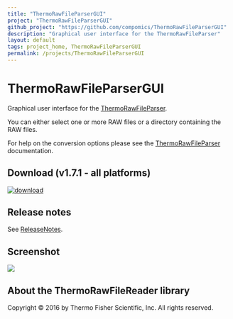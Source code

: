 ```yaml
---
title: "ThermoRawFileParserGUI"
project: "ThermoRawFileParserGUI"
github_project: "https://github.com/compomics/ThermoRawFileParserGUI"
description: "Graphical user interface for the ThermoRawFileParser"
layout: default
tags: project_home, ThermoRawFileParserGUI
permalink: /projects/ThermoRawFileParserGUI
---
```


# ThermoRawFileParserGUI
Graphical user interface for the [ThermoRawFileParser](/projects/ThermoRawFileParser).

You can either select one or more RAW files or a directory containing the RAW files.

For help on the conversion options please see the [ThermoRawFileParser](/projects/ThermoRawFileParser) documentation.

## Download (v1.7.1 - all platforms)
[![download](https://github.com/compomics/ThermoRawFileParserGUI/wiki/images/download_button.png)](https://genesis.ugent.be/maven2/no/uib/thermo-raw-file-parser-gui/ThermoRawFileParserGUI/1.7.1/ThermoRawFileParserGUI-1.7.1.zip)

## Release notes
See [ReleaseNotes](/projects/ThermoRawFileParserGUI/wiki/ReleaseNotes).

## Screenshot

![](https://github.com/compomics/ThermoRawFileParserGUI/wiki/images/ThermoRawFileParserGUI.png)

## About the ThermoRawFileReader library

Copyright © 2016 by Thermo Fisher Scientific, Inc. All rights reserved.

